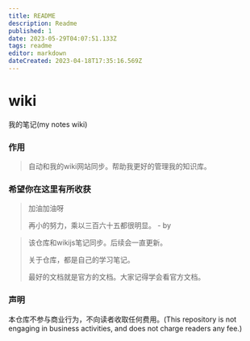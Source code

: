 ```yaml
---
title: README
description: Readme
published: 1
date: 2023-05-29T04:07:51.133Z
tags: readme
editor: markdown
dateCreated: 2023-04-18T17:35:16.569Z
---
```


# wiki
我的笔记(my notes wiki)


### 作用
> 自动和我的wiki网站同步。帮助我更好的管理我的知识库。


### 希望你在这里有所收获
> 加油加油呀
>
> 再小的努力，乘以三百六十五都很明显。 - by 


> 该仓库和wikijs笔记同步。后续会一直更新。
>
> 关于仓库，都是自己的学习笔记。
> 
> 最好的文档就是官方的文档。大家记得学会看官方文档。


### 声明
本仓库不参与商业行为，不向读者收取任何费用。(This repository is not engaging in business activities, and does not charge readers any fee.)

